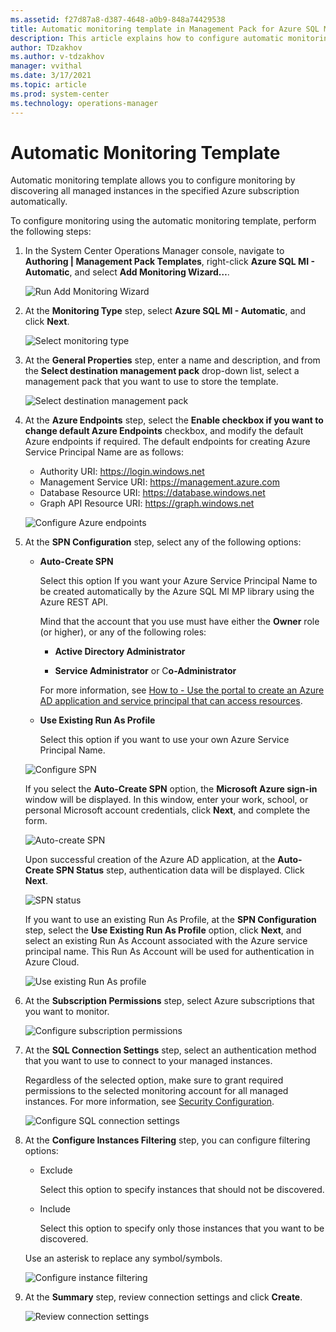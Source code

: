 ```yaml
---
ms.assetid: f27d87a8-d387-4648-a0b9-848a74429538
title: Automatic monitoring template in Management Pack for Azure SQL Managed Instance
description: This article explains how to configure automatic monitoring template in Management Pack for Azure SQL Managed Instance
author: TDzakhov
ms.author: v-tdzakhov
manager: vvithal
ms.date: 3/17/2021
ms.topic: article
ms.prod: system-center
ms.technology: operations-manager
---
```


# Automatic Monitoring Template

Automatic monitoring template allows you to configure monitoring by discovering all managed instances in the specified Azure subscription automatically.

To configure monitoring using the automatic monitoring template, perform the following steps:

1. In the System Center Operations Manager console, navigate to **Authoring | Management Pack Templates**, right-click **Azure SQL MI - Automatic**, and select **Add Monitoring Wizard…**.

    ![Run Add Monitoring Wizard](./media/managed-instance-management-pack/running-monitoring-wizard.png)

2. At the **Monitoring Type** step, select **Azure SQL MI - Automatic**, and click **Next**.

    ![Select monitoring type](./media/managed-instance-management-pack/selecting-monitoring-type.png)

3. At the **General Properties** step, enter a name and description, and from the **Select destination management pack** drop-down list, select a management pack that you want to use to store the template.

    ![Select destination management pack](./media/managed-instance-management-pack/destination-management-pack.png)

4. At the **Azure Endpoints** step, select the **Enable checkbox if you want to change default Azure Endpoints** checkbox, and modify the default Azure endpoints if required. The default endpoints for creating Azure Service Principal Name are as follows:

   - Authority URI: <https://login.windows.net>
   - Management Service URI: <https://management.azure.com>
   - Database Resource URI: <https://database.windows.net>  
   - Graph API Resource URI: <https://graph.windows.net>

   ![Configure Azure endpoints](./media/managed-instance-management-pack/configuring-azure-endpoints.png)

5. At the **SPN Configuration** step, select any of the following options:

   - **Auto-Create SPN**

       Select this option If you want your Azure Service Principal Name to be created automatically by the Azure SQL MI MP library using the Azure REST API. 
       
       Mind that the account that you use must have either the **Owner** role (or higher), or any of the following roles:

       - **Active Directory Administrator**
       
       - **Service Administrator** or C**o-Administrator**

       For more information, see [How to - Use the portal to create an Azure AD application and service principal that can access resources](/azure/active-directory/develop/howto-create-service-principal-portal).

   - **Use Existing Run As Profile**

       Select this option if you want to use your own Azure Service Principal Name.

    ![Configure SPN](./media/managed-instance-management-pack/spn-configuration.png)

     If you select the **Auto-Create SPN** option, the **Microsoft Azure sign-in** window will be displayed. In this window, enter your work, school, or personal Microsoft account credentials, click **Next**, and complete the form.

    ![Auto-create SPN](./media/managed-instance-management-pack/auto-create-spn.jpg)

    Upon successful creation of the Azure AD application, at the **Auto-Create SPN Status** step, authentication data will be displayed. Click **Next**.

    ![SPN status](./media/managed-instance-management-pack/auto-create-spn-status.png)

    If you want to use an existing Run As Profile, at the **SPN Configuration** step, select the **Use Existing Run As Profile** option, click **Next**, and select an existing Run As Account associated with the Azure service principal name. This Run As Account will be used for authentication in Azure Cloud.

    ![Use existing Run As profile](./media/managed-instance-management-pack/existing-run-as-profile.png)

6. At the **Subscription Permissions** step, select Azure subscriptions that you want to monitor.

    ![Configure subscription permissions](./media/managed-instance-management-pack/subscription-permissions.png)

7. At the **SQL Connection Settings** step, select an authentication method that you want to use to connect to your managed instances. 

    Regardless of the selected option, make sure to grant required permissions to the selected monitoring account for all managed instances. For more information, see [Security Configuration](managed-instance-management-pack-security-configuration.md).

    ![Configure SQL connection settings](./media/managed-instance-management-pack/sql-connection-settings.png)

8. At the **Configure Instances Filtering** step, you can configure filtering options:

   - Exclude

      Select this option to specify instances that should not be discovered.

   - Include

      Select this option to specify only those instances that you want to be discovered.

    Use an asterisk to replace any symbol/symbols.

    ![Configure instance filtering](./media/managed-instance-management-pack/instance-filtering.png)

9. At the **Summary** step, review connection settings and click **Create**.

    ![Review connection settings](./media/managed-instance-management-pack/review-connection-settings.png)